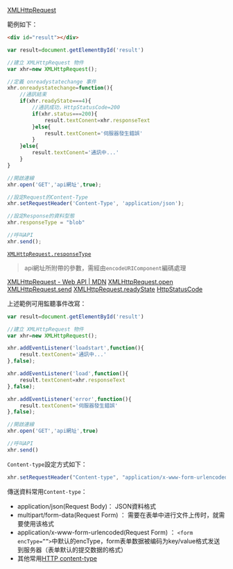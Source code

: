 [XMLHttpRequest](https://developer.mozilla.org/zh-TW/docs/Web/API/XMLHttpRequest)

範例如下：
```html
<div id="result"></div>
```

```javascript
var result=document.getElementById('result')

//建立 XMLHttpRequest 物件
var xhr=new XMLHttpRequest();

//定義 onreadystatechange 事件
xhr.onreadystatechange=function(){
	//通訊結束
	if(xhr.readyState===4){
		//通訊成功，HttpStatusCode=200
		if(xhr.status===200){
			result.textConent=xhr.responseText
		}else{
			result.textConent='伺服器發生錯誤'
		}
	}else{
		result.textConent='通訊中...'
	}
}

//開啟連線
xhr.open('GET','api網址',true);

//設定Request的Content-Type
xhr.setRequestHeader('Content-Type', 'application/json');

//設定Response的資料型態
xhr.responseType = "blob"

//呼叫API
xhr.send();
```

[`XMLHttpRequest.responseType`](https://developer.mozilla.org/en-US/docs/Web/API/XMLHttpRequest/responseType)

> api網址所附帶的參數，需經由`encodeURIComponent`編碼處理

[XMLHttpRequest - Web API | MDN](https://developer.mozilla.org/zh-TW/docs/Web/API/XMLHttpRequest)
[XMLHttpRequest.open](https://developer.mozilla.org/zh-TW/docs/Web/API/XMLHttpRequest/open#%E8%AA%9E%E6%B3%95)
[XMLHttpRequest.send](https://developer.mozilla.org/zh-CN/docs/Web/API/XMLHttpRequest/send)
[XMLHttpRequest.readyState](https://developer.mozilla.org/zh-TW/docs/Web/API/XMLHttpRequest/readyState)
[HttpStatusCode](https://developer.mozilla.org/zh-TW/docs/Web/HTTP/Reference/Status)

上述範例可用監聽事件改寫：
```javascript
var result=document.getElementById('result')

//建立 XMLHttpRequest 物件
var xhr=new XMLHttpRequest();

xhr.addEventListener('loadstart',function(){
	result.textConent='通訊中...'
},false);

xhr.addEventListener('load',function(){
	result.textConent=xhr.responseText
},false);

xhr.addEventListener('error',function(){
	result.textConent='伺服器發生錯誤'
},false);

//開啟連線
xhr.open('GET','api網址',true)

//呼叫API
xhr.send()
```

`Content-type`設定方式如下：
```javascript
xhr.setRequestHeader("Content-type", "application/x-www-form-urlencoded;charset=UTF-8");
```

傳送資料常用`Content-type`：
- application/json(Request Body)： JSON資料格式
- multipart/form-data(Request Form) ： 需要在表单中进行文件上传时，就需要使用该格式
- application/x-www-form-urlencoded(Request Form) ： `<form encType=””>`中默认的encType，form表单数据被编码为key/value格式发送到服务器（表单默认的提交数据的格式）
- 其他常用[HTTP content-type](https://www.runoob.com/http/http-content-type.html)



